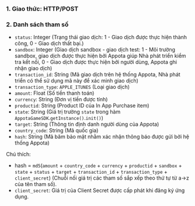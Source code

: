 ### 1. Giao thức: HTTP/POST
### 2. Danh sách tham số
* `status`: Integer (Trạng thái giao dịch: 1 - Giao dịch được thực hiện thành công, 0 - Giao dịch thất bại.)
* `sandbox`: Integer (Giao dịch sandbox - giao dịch test: 1 - Môi trường sandbox, giao dịch được thực hiện bởi Appota giúp Nhà phát triển kiểm tra kết nối, 0 - Giao dịch được thực hiện bởi người dùng, Appota ghi nhận giao dịch)
* `transaction_id`: String (Mã giao dịch trên hệ thống Appota, Nhà phát triển có thể sử dụng mã này để xác minh giao dịch)
* `transaction_type`: `APPLE_ITUNES` (Loại giao dịch) 
* `amount`: Float (Số tiền thanh toán)
* `currency`: String (Đơn vị tiền được tính)
* `productid`: String (Product ID của In App Purchase item)
* `state`: String (Giá trị trường `state` trong hàm `AppotaGameSDK`.`getInstance()`.`init()`)
* `target`: String (Thông tin định danh người dùng của Appota)
* `country_code`: String (Mã quốc gia)
* `hash`: String (Mã băm bảo mật nhằm xác nhận thông báo được gửi bởi hệ thống Appota)


Chú thích: 
* hash = `md5`(`amount` + `country_code` + `currency` + `productid` + `sandbox` + `state` + `status` + `target` + `transaction_id` + `transaction_type` + `client_secret`)
(Chuỗi nối giá trị các tham số sắp xếp theo thứ tự từ a->z của tên tham số).
* `client_secret`: Giá trị của Client Secret được cấp phát khi đăng ký ứng dụng.